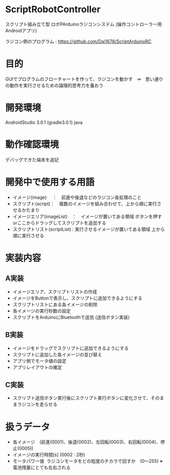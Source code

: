 # ScriptRobotController
スクリプト組み立て型 ロボPArduinoラジコンシステム (操作コントローラー用Androidアプリ) 

ラジコン側のプログラム : https://github.com/Dai1678/ScriptArduinoRC   

# 目的
GUIでプログラムのフローチャートを作って、ラジコンを動かす　⇛　思い通りの動作を実行させるための論理的思考力を養おう   

# 開発環境
AndroidStudio 3.0.1 (gradle3.0.1)
java

# 動作確認環境
デバッグできた端末を追記

# 開発中で使用する用語
- イメージ(image)　 ：　前進や後退などのラジコン各処理のこと
- スクリプト(script)：　複数のイメージを組み合わせて、上から順に実行させるかたまり
- イメージエリア(imageList)　：　イメージが置いてある領域 ボタンを押すorここからドラッグしてスクリプトを追加する
- スクリプトリスト(scriptList) : 実行させるイメージが置いてある領域 上から順に実行させる

# 実装内容   
## A実装
- イメージエリア、スクリプトリストの作成
- イメージをButtonで表示し、スクリプトに追加できるようにする
- スクリプトリストにある各イメージの削除
- 各イメージの実行秒数の設定
- スクリプトをArduinoにBluetoothで送信 (送信ボタン実装)

## B実装
- イメージをドラッグでスクリプトに追加できるようにする
- スクリプトに追加した各イメージの並び替え
- アプリ側でモータ値の設定
- アプリレイアウトの確定

## C実装   
- スクリプト送信ボタン実行後にスクリプト実行ボタンに変化させて、そのままラジコンを走らせる   

# 扱うデータ
- 各イメージ　(前進(0001)、後退(0002)、左回転(0003)、右回転(0004)、停止(0005))
- イメージの実行時間[s] (0002 : 2秒) 
- モータパワー値  ラジコンモータをどの程度のチカラで回すか　(0〜255) ※電池残量にとても左右される

